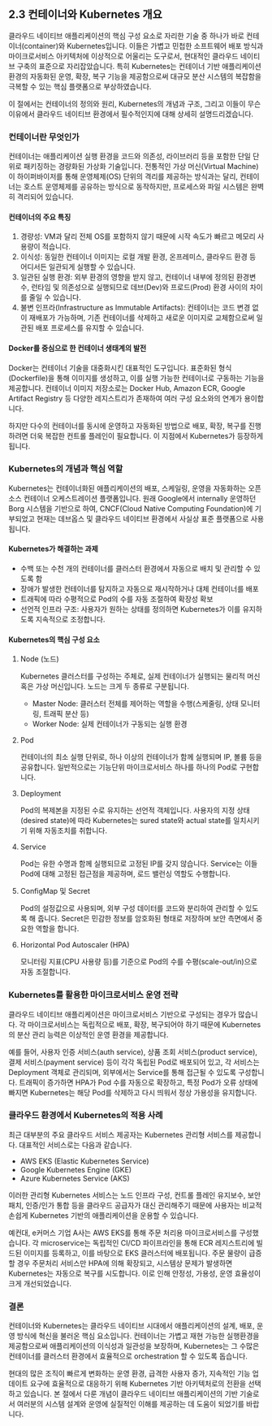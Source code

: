 ## 2.3 컨테이너와 Kubernetes 개요

클라우드 네이티브 애플리케이션의 핵심 구성 요소로 자리한 기술 중 하나가 바로 컨테이너(container)와 Kubernetes입니다. 이들은 가볍고 민첩한 소프트웨어 배포 방식과 마이크로서비스 아키텍처에 이상적으로 어울리는 도구로서, 현대적인 클라우드 네이티브 구축의 표준으로 자리잡았습니다. 특히 Kubernetes는 컨테이너 기반 애플리케이션 환경의 자동화된 운영, 확장, 복구 기능을 제공함으로써 대규모 분산 시스템의 복잡함을 극복할 수 있는 핵심 플랫폼으로 부상하였습니다.

이 절에서는 컨테이너의 정의와 원리, Kubernetes의 개념과 구조, 그리고 이들이 무슨 이유에서 클라우드 네이티브 환경에서 필수적인지에 대해 상세히 설명드리겠습니다.

### 컨테이너란 무엇인가

컨테이너는 애플리케이션 실행 환경을 코드와 의존성, 라이브러리 등을 포함한 단일 단위로 패키징하는 경량화된 가상화 기술입니다. 전통적인 가상 머신(Virtual Machine)이 하이퍼바이저를 통해 운영체제(OS) 단위의 격리를 제공하는 방식과는 달리, 컨테이너는 호스트 운영체제를 공유하는 방식으로 동작하지만, 프로세스와 파일 시스템은 완벽히 격리되어 있습니다.

#### 컨테이너의 주요 특징

1. 경량성: VM과 달리 전체 OS를 포함하지 않기 때문에 시작 속도가 빠르고 메모리 사용량이 적습니다.
2. 이식성: 동일한 컨테이너 이미지는 로컬 개발 환경, 온프레미스, 클라우드 환경 등 어디서든 일관되게 실행할 수 있습니다.
3. 일관된 실행 환경: 외부 환경의 영향을 받지 않고, 컨테이너 내부에 정의된 환경변수, 런타임 및 의존성으로 실행되므로 데브(Dev)와 프로드(Prod) 환경 사이의 차이를 줄일 수 있습니다.
4. 불변 인프라(Infrastructure as Immutable Artifacts): 컨테이너는 코드 변경 없이 재배포가 가능하며, 기존 컨테이너를 삭제하고 새로운 이미지로 교체함으로써 일관된 배포 프로세스를 유지할 수 있습니다.

#### Docker를 중심으로 한 컨테이너 생태계의 발전

Docker는 컨테이너 기술을 대중화시킨 대표적인 도구입니다. 표준화된 형식(Dockerfile)을 통해 이미지를 생성하고, 이를 실행 가능한 컨테이너로 구동하는 기능을 제공합니다. 컨테이너 이미지 저장소로는 Docker Hub, Amazon ECR, Google Artifact Registry 등 다양한 레지스트리가 존재하여 여러 구성 요소와의 연계가 용이합니다.

하지만 다수의 컨테이너를 동시에 운영하고 자동화된 방법으로 배포, 확장, 복구를 진행하려면 더욱 복잡한 컨트롤 플레인이 필요합니다. 이 지점에서 Kubernetes가 등장하게 됩니다.

### Kubernetes의 개념과 핵심 역할

Kubernetes는 컨테이너화된 애플리케이션의 배포, 스케일링, 운영을 자동화하는 오픈 소스 컨테이너 오케스트레이션 플랫폼입니다. 원래 Google에서 internally 운영하던 Borg 시스템을 기반으로 하여, CNCF(Cloud Native Computing Foundation)에 기부되었고 현재는 데브옵스 및 클라우드 네이티브 환경에서 사실상 표준 플랫폼으로 사용됩니다.

#### Kubernetes가 해결하는 과제

- 수백 또는 수천 개의 컨테이너를 클러스터 환경에서 자동으로 배치 및 관리할 수 있도록 함
- 장애가 발생한 컨테이너를 탐지하고 자동으로 재시작하거나 대체 컨테이너를 배포
- 트래픽에 따라 수평적으로 Pod의 수를 자동 조절하여 확장성 확보
- 선언적 인프라 구조: 사용자가 원하는 상태를 정의하면 Kubernetes가 이를 유지하도록 지속적으로 조정합니다.

#### Kubernetes의 핵심 구성 요소

1. Node (노드)

   Kubernetes 클러스터를 구성하는 주체로, 실제 컨테이너가 실행되는 물리적 머신 혹은 가상 머신입니다. 노드는 크게 두 종류로 구분됩니다.

   - Master Node: 클러스터 전체를 제어하는 역할을 수행(스케줄링, 상태 모니터링, 트래픽 분산 등)
   - Worker Node: 실제 컨테이너가 구동되는 실행 환경

2. Pod

   컨테이너의 최소 실행 단위로, 하나 이상의 컨테이너가 함께 실행되며 IP, 볼륨 등을 공유합니다. 일반적으로는 기능단위 마이크로서비스 하나를 하나의 Pod로 구현합니다.

3. Deployment

   Pod의 복제본을 지정된 수로 유지하는 선언적 객체입니다. 사용자의 지정 상태(desired state)에 따라 Kubernetes는 sured state와 actual state를 일치시키기 위해 자동조치를 취합니다.

4. Service

   Pod는 유한 수명과 함께 실행되므로 고정된 IP를 갖지 않습니다. Service는 이들 Pod에 대해 고정된 접근점을 제공하며, 로드 밸런싱 역할도 수행합니다.

5. ConfigMap 및 Secret

   Pod의 설정값으로 사용되며, 외부 구성 데이터를 코드와 분리하여 관리할 수 있도록 해 줍니다. Secret은 민감한 정보를 암호화된 형태로 저장하며 보안 측면에서 중요한 역할을 합니다.

6. Horizontal Pod Autoscaler (HPA)

   모니터링 지표(CPU 사용량 등)를 기준으로 Pod의 수를 수평(scale-out/in)으로 자동 조절합니다.

### Kubernetes를 활용한 마이크로서비스 운영 전략

클라우드 네이티브 애플리케이션은 마이크로서비스 기반으로 구성되는 경우가 많습니다. 각 마이크로서비스는 독립적으로 배포, 확장, 복구되어야 하기 때문에 Kubernetes의 분산 관리 능력은 이상적인 운영 환경을 제공합니다.

예를 들어, 사용자 인증 서비스(auth service), 상품 조회 서비스(product service), 결제 서비스(payment service) 등이 각각 독립된 Pod로 배포되어 있고, 각 서비스는 Deployment 객체로 관리되며, 외부에서는 Service를 통해 접근될 수 있도록 구성합니다. 트래픽이 증가하면 HPA가 Pod 수를 자동으로 확장하고, 특정 Pod가 오류 상태에 빠지면 Kubernetes는 해당 Pod를 삭제하고 다시 띄워서 정상 가용성을 유지합니다.

### 클라우드 환경에서 Kubernetes의 적용 사례

최근 대부분의 주요 클라우드 서비스 제공자는 Kubernetes 관리형 서비스를 제공합니다. 대표적인 서비스로는 다음과 같습니다.

- AWS EKS (Elastic Kubernetes Service)
- Google Kubernetes Engine (GKE)
- Azure Kubernetes Service (AKS)

이러한 관리형 Kubernetes 서비스는 노드 인프라 구성, 컨트롤 플레인 유지보수, 보안 패치, 인증/인가 통합 등을 클라우드 공급자가 대신 관리해주기 때문에 사용자는 비교적 손쉽게 Kubernetes 기반의 애플리케이션을 운용할 수 있습니다.

예컨대, e커머스 기업 A사는 AWS EKS를 통해 주문 처리용 마이크로서비스를 구성했습니다. 각 microservice는 독립적인 CI/CD 파이프라인을 통해 ECR 레지스트리에 빌드된 이미지를 등록하고, 이를 바탕으로 EKS 클러스터에 배포됩니다. 주문 물량이 급증할 경우 주문처리 서비스만 HPA에 의해 확장되고, 시스템상 문제가 발생하면 Kubernetes는 자동으로 복구를 시도합니다. 이로 인해 안정성, 가용성, 운영 효율성이 크게 개선되었습니다.

### 결론

컨테이너와 Kubernetes는 클라우드 네이티브 시대에서 애플리케이션의 설계, 배포, 운영 방식에 혁신을 불러온 핵심 요소입니다. 컨테이너는 가볍고 재현 가능한 실행환경을 제공함으로써 애플리케이션의 이식성과 일관성을 보장하며, Kubernetes는 그 수많은 컨테이너를 클러스터 환경에서 효율적으로 orchestration 할 수 있도록 돕습니다.

현대의 많은 조직이 빠르게 변화하는 운영 환경, 급격한 사용자 증가, 지속적인 기능 업데이트 요구에 효율적으로 대응하기 위해 Kubernetes 기반 아키텍처로의 전환을 선택하고 있습니다. 본 절에서 다룬 개념이 클라우드 네이티브 애플리케이션의 기반 기술로서 여러분의 시스템 설계와 운영에 실질적인 이해를 제공하는 데 도움이 되었기를 바랍니다.